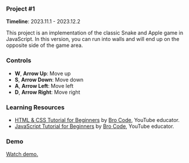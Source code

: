 ### Project #1
**Timeline**: 2023.11.1 - 2023.12.2

This project is an implementation of the classic Snake and Apple game in JavaScript. In this version, you can run into walls and will end up on the opposite side of the game area.

### Controls
- **W**, **Arrow Up**: Move up
- **S**, **Arrow Down**: Move down
- **A**, **Arrow Left**: Move left
- **D**, **Arrow Right**: Move right

### Learning Resources
- [HTML & CSS Tutorial for Beginners](https://www.youtube.com/watch?v=2oCN2q1x3c4&list=PLZPZq0r_RZOOxqHgOzPyCzIl4AJjXbCYt) by [Bro Code](https://www.youtube.com/@BroCodez), YouTube educator.
- [JavaScript Tutorial for Beginners](https://www.youtube.com/watch?v=STEfmxQjO2Q&list=PLZPZq0r_RZOMRMjHB_IEBjOW_ufr00yG1&index=1) by [Bro Code](https://www.youtube.com/@BroCodez), YouTube educator.

### Demo
[Watch demo.](https://www.youtube.com/watch?v=ky2wgswbppk&list=PL89DIGhKnD8BHLuJ1wt3WMA1_j2vIuyH3)
